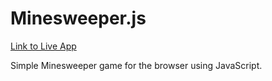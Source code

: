 # Minesweeper.js

[Link to Live App][link]

[link]: http://www.devinmiranda.xyz/minesweeper.js

Simple Minesweeper game for the browser using JavaScript.
